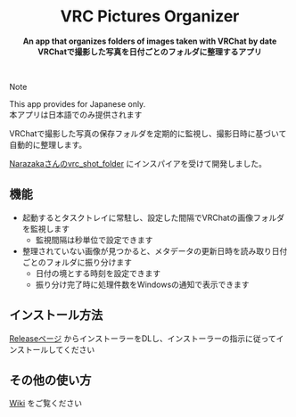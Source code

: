 <div align="center">
    <h1>VRC Pictures Organizer</h1>
    <p>
        <b>An app that organizes folders of images taken with VRChat by date</b><br/>
        <b>VRChatで撮影した写真を日付ごとのフォルダに整理するアプリ</b>
    </p>
</div>

<br>

> [!NOTE]  
> This app provides for Japanese only.  
> 本アプリは日本語でのみ提供されます

VRChatで撮影した写真の保存フォルダを定期的に監視し、撮影日時に基づいて自動的に整理します。

[Narazakaさんのvrc_shot_folder](https://github.com/Narazaka/vrc_shot_folder) にインスパイアを受けて開発しました。

## 機能

- 起動するとタスクトレイに常駐し、設定した間隔でVRChatの画像フォルダを監視します
  - 監視間隔は秒単位で設定できます
- 整理されていない画像が見つかると、メタデータの更新日時を読み取り日付ごとのフォルダに振り分けます
  - 日付の境とする時刻を設定できます
  - 振り分け完了時に処理件数をWindowsの通知で表示できます

## インストール方法

[Releaseページ](https://github.com/nano-nano/vrc-pictures-organizer/releases) からインストーラーをDLし、インストーラーの指示に従ってインストールしてください

## その他の使い方

[Wiki](https://github.com/nano-nano/vrc-pictures-organizer/wiki) をご覧ください

